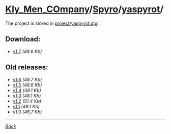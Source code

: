 # [Kly_Men_COmpany][]/[Spyro][]/[yaspyrot][]/

The project is stored in [project/yaspyrot.dpr](./project/yaspyrot.dpr).

## Download:

- [v1.7](http://klimaleksus.narod.ru/Files/4/yaspyrot1V7.rar) _(48.6 Kb)_

## Old releases:

- [v1.6](http://klimaleksus.narod.ru/Files/4/yaspyrot1V6.rar) _(48.7 Kb)_
- [v1.5](http://klimaleksus.narod.ru/Files/4/yaspyrot1V5.rar) _(48.6 Kb)_
- [v1.4](http://klimaleksus.narod.ru/Files/4/yaspyrot1V4.rar) _(48.1 Kb)_
- [v1.3](http://klimaleksus.narod.ru/Files/4/yaspyrot1V3.rar) _(48.1 Kb)_
- [v1.2](http://klimaleksus.narod.ru/Files/4/yaspyrot1V2.rar) _(51.4 Kb)_
- [v1.1](http://klimaleksus.narod.ru/Files/4/yaspyrot1V1.rar) _(48.1 Kb)_
- [v1.0](http://klimaleksus.narod.ru/Files/4/yaspyrot.rar) _(46.7 Kb)_

---

_[Back][Spyro]_

[Kly_Men_COmpany]: https://github.com/aleksusklim/Kly_Men_COmpany "Kly_Men_COmpany"
[Spyro]: https://github.com/aleksusklim/Kly_Men_COmpany/tree/master/Spyro/ "Kly_Men_COmpany/Spyro/"
[yaspyrot]: https://github.com/aleksusklim/yaspyrot/ "Kly_Men_COmpany/Spyro/yaspyrot/"
